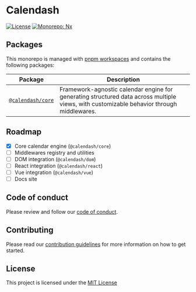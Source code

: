# Calendash

[![License](https://img.shields.io/github/license/calendash/calendash?style=flat-square)](https://github.com/calendash/calendash/blob/master/LICENSE)
[![Monorepo: Nx](https://img.shields.io/badge/monorepo-nx-143055?style=flat-square&logo=nx&logoColor=white)](https://nx.dev)

## Packages

This monorepo is managed with [pnpm workspaces](https://pnpm.io/workspaces) and contains the following packages:

| Package | Description |
|---------|-------------|
| [`@calendash/core`](./packages/core) | Framework-agnostic calendar engine for generating structured data across multiple views, with customizable behavior through middlewares. |

## Roadmap

- [x] Core calendar engine (`@calendash/core`)
- [ ] Middlewares registry and utilities
- [ ] DOM integration (`@calendash/dom`)
- [ ] React integration (`@calendash/react`)
- [ ] Vue integration (`@calendash/vue`)
- [ ] Docs site

## Code of conduct

Please review and follow our [code of conduct](https://github.com/calendash/calendash/blob/master/CODE_OF_CONDUCT.md).

## Contributing

Please read our [contribution guidelines](https://github.com/calendash/calendash/blob/master/CONTRIBUTING.md) for more information on how to get started.

## License

This project is licensed under the [MIT License](https://github.com/calendash/calendash/blob/master/LICENSE)

